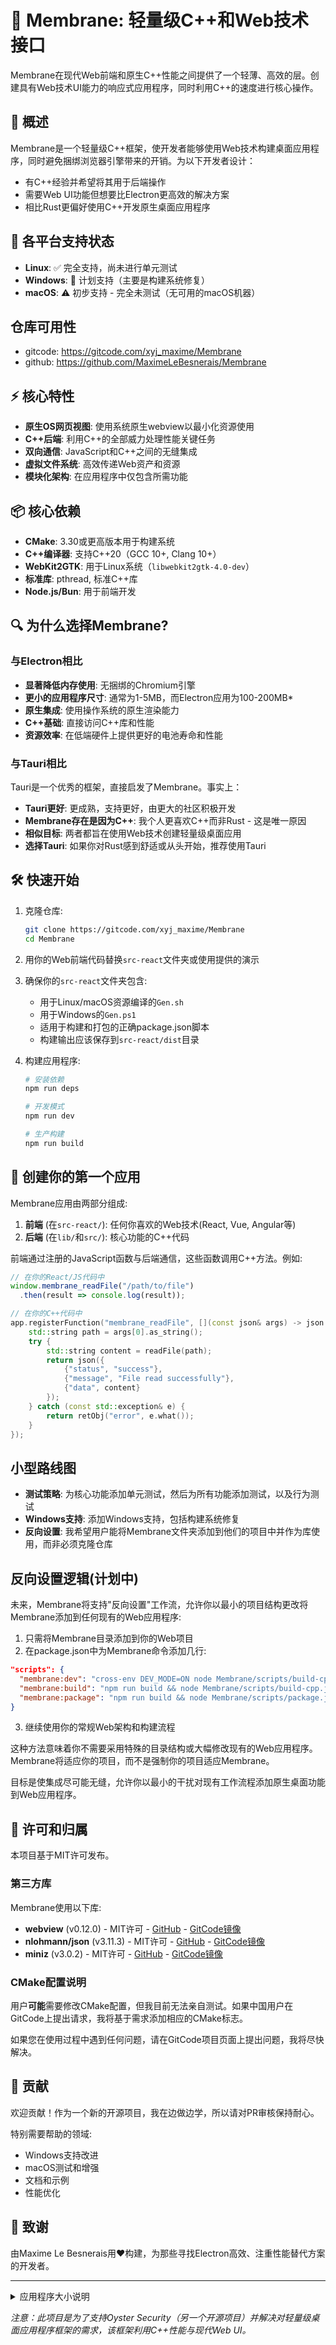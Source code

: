 # 🧪 Membrane: 轻量级C++和Web技术接口

Membrane在现代Web前端和原生C++性能之间提供了一个轻薄、高效的层。创建具有Web技术UI能力的响应式应用程序，同时利用C++的速度进行核心操作。

## 🚀 概述

Membrane是一个轻量级C++框架，使开发者能够使用Web技术构建桌面应用程序，同时避免捆绑浏览器引擎带来的开销。为以下开发者设计：

- 有C++经验并希望将其用于后端操作
- 需要Web UI功能但想要比Electron更高效的解决方案
- 相比Rust更偏好使用C++开发原生桌面应用程序

## 🔄 各平台支持状态

- **Linux**: ✅ 完全支持，尚未进行单元测试
- **Windows**: 🚧 计划支持（主要是构建系统修复）
- **macOS**: ⚠️ 初步支持 - 完全未测试（无可用的macOS机器）

## 仓库可用性
- gitcode: https://gitcode.com/xyj_maxime/Membrane
- github: https://github.com/MaximeLeBesnerais/Membrane

## ⚡ 核心特性

- **原生OS网页视图**: 使用系统原生webview以最小化资源使用
- **C++后端**: 利用C++的全部威力处理性能关键任务
- **双向通信**: JavaScript和C++之间的无缝集成
- **虚拟文件系统**: 高效传递Web资产和资源
- **模块化架构**: 在应用程序中仅包含所需功能

## 📦 核心依赖

- **CMake**: 3.30或更高版本用于构建系统
- **C++编译器**: 支持C++20（GCC 10+, Clang 10+）
- **WebKit2GTK**: 用于Linux系统（`libwebkit2gtk-4.0-dev`）
- **标准库**: pthread, 标准C++库
- **Node.js/Bun**: 用于前端开发

## 🔍 为什么选择Membrane?

### 与Electron相比

- **显著降低内存使用**: 无捆绑的Chromium引擎
- **更小的应用程序尺寸**: 通常为1-5MB，而Electron应用为100-200MB*
- **原生集成**: 使用操作系统的原生渲染能力
- **C++基础**: 直接访问C++库和性能
- **资源效率**: 在低端硬件上提供更好的电池寿命和性能

### 与Tauri相比

Tauri是一个优秀的框架，直接启发了Membrane。事实上：

- **Tauri更好**: 更成熟，支持更好，由更大的社区积极开发
- **Membrane存在是因为C++**: 我个人更喜欢C++而非Rust - 这是唯一原因
- **相似目标**: 两者都旨在使用Web技术创建轻量级桌面应用
- **选择Tauri**: 如果你对Rust感到舒适或从头开始，推荐使用Tauri

## 🛠️ 快速开始

1. 克隆仓库:
   ```bash
   git clone https://gitcode.com/xyj_maxime/Membrane
   cd Membrane
   ```

2. 用你的Web前端代码替换`src-react`文件夹或使用提供的演示

3. 确保你的`src-react`文件夹包含:
   - 用于Linux/macOS资源编译的`Gen.sh`
   - 用于Windows的`Gen.ps1`
   - 适用于构建和打包的正确package.json脚本
   - 构建输出应该保存到`src-react/dist`目录

4. 构建应用程序:
   ```bash
   # 安装依赖
   npm run deps
   
   # 开发模式
   npm run dev
   
   # 生产构建
   npm run build
   ```

## 📝 创建你的第一个应用

Membrane应用由两部分组成:

1. **前端** (在`src-react/`): 任何你喜欢的Web技术(React, Vue, Angular等)
2. **后端** (在`lib/`和`src/`): 核心功能的C++代码

前端通过注册的JavaScript函数与后端通信，这些函数调用C++方法。例如:

```javascript
// 在你的React/JS代码中
window.membrane_readFile("/path/to/file")
  .then(result => console.log(result));
```

```cpp
// 在你的C++代码中
app.registerFunction("membrane_readFile", [](const json& args) -> json {
    std::string path = args[0].as_string();
    try {
        std::string content = readFile(path);
        return json({
            {"status", "success"},
            {"message", "File read successfully"},
            {"data", content}
        });
    } catch (const std::exception& e) {
        return retObj("error", e.what());
    }
});
```

## 小型路线图
- **测试策略**: 为核心功能添加单元测试，然后为所有功能添加测试，以及行为测试
- **Windows支持**: 添加Windows支持，包括构建系统修复
- **反向设置**: 我希望用户能将Membrane文件夹添加到他们的项目中并作为库使用，而非必须克隆仓库

## 反向设置逻辑(计划中)

未来，Membrane将支持"反向设置"工作流，允许你以最小的项目结构更改将Membrane添加到任何现有的Web应用程序:

1. 只需将Membrane目录添加到你的Web项目
2. 在package.json中为Membrane命令添加几行:

```json
"scripts": {
  "membrane:dev": "cross-env DEV_MODE=ON node Membrane/scripts/build-cpp.js watch",
  "membrane:build": "npm run build && node Membrane/scripts/build-cpp.js",
  "membrane:package": "npm run build && node Membrane/scripts/package.js"
}
```

3. 继续使用你的常规Web架构和构建流程

这种方法意味着你不需要采用特殊的目录结构或大幅修改现有的Web应用程序。Membrane将适应你的项目，而不是强制你的项目适应Membrane。

目标是使集成尽可能无缝，允许你以最小的干扰对现有工作流程添加原生桌面功能到Web应用程序。


## 📜 许可和归属

本项目基于MIT许可发布。

### 第三方库

Membrane使用以下库:

- **webview** (v0.12.0) - MIT许可 - [GitHub](https://github.com/webview/webview) - [GitCode镜像](https://gitcode.com/gh_mirrors/we/webview)
- **nlohmann/json** (v3.11.3) - MIT许可 - [GitHub](https://github.com/nlohmann/json) - [GitCode镜像](https://gitcode.com/gh_mirrors/js/json)
- **miniz** (v3.0.2) - MIT许可 - [GitHub](https://github.com/richgel999/miniz) - [GitCode镜像](https://gitcode.com/gh_mirrors/mi/miniz)

### CMake配置说明

用户**可能**需要修改CMake配置，但我目前无法亲自测试。如果中国用户在GitCode上提出请求，我将基于需求添加相应的CMake标志。

如果您在使用过程中遇到任何问题，请在GitCode项目页面上提出问题，我将尽快解决。


## 🤝 贡献

欢迎贡献！作为一个新的开源项目，我在边做边学，所以请对PR审核保持耐心。

特别需要帮助的领域:
- Windows支持改进
- macOS测试和增强
- 文档和示例
- 性能优化

## 🌟 致谢

由Maxime Le Besnerais用❤️构建，为那些寻找Electron高效、注重性能替代方案的开发者。

---
<details>
<summary>应用程序大小说明</summary>

*注意：应用程序的大小可能因使用的打包方法而异。例如，<span style="color:#e74c3c">AppImage包往往更大</span>，而<span style="color:#27ae60">deb包</span>因其自包含的特性更小。我的一些测试生成了约<span style="color:#e74c3c">~130MB</span>的AppImage，而deb包约为<span style="color:#27ae60">2MB</span>。这不是Membrane的限制，而是所使用打包方法的特性。应用程序的实际大小将取决于包中包含的资源和库。可能还有一些可能的改进来减小AppImage的大小，但我还没有探索过。<span style="color:#3498db">该项目的目标</span>是提供一个轻量级框架来构建应用程序，最终包的大小将取决于开发者选择的特定用例和打包方法。重点是提供一个框架，让开发者能够创建<span style="color:#f39c12">高效的应用程序</span>，而不受完整浏览器引擎的开销影响。*
</details>

*注意：此项目是为了支持Oyster Security（另一个开源项目）并解决对轻量级桌面应用程序框架的需求，该框架利用C++性能与现代Web UI。*